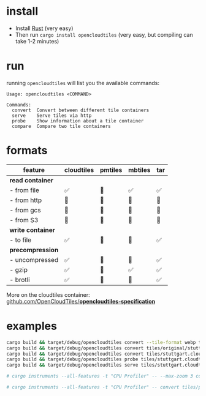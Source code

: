 
# install

- Install [Rust](https://doc.rust-lang.org/cargo/getting-started/installation.html) (very easy)
- Then run `cargo install opencloudtiles` (very easy, but compiling can take 1-2 minutes)

# run

running `opencloudtiles` will list you the available commands:
```
Usage: opencloudtiles <COMMAND>

Commands:
  convert  Convert between different tile containers
  serve    Serve tiles via http
  probe    Show information about a tile container
  compare  Compare two tile containers
```

# formats

| feature             | cloudtiles | pmtiles | mbtiles | tar |
|---------------------|------------|---------|---------|-----|
| **read container**  |            |         |         |     |
| - from file         | ✅          | 🚧      | ✅       | ✅   |
| - from http         | 🚧         | 🚧      | 🚫      | 🚫  |
| - from gcs          | 🚧         | 🚧      | 🚫      | 🚫  |
| - from S3           | 🚧         | 🚧      | 🚫      | 🚫  |
| **write container** |            |         |         |     |
| - to file           | ✅          | 🚧      | 🚧      | ✅   |
| **precompression**  |            |         |         |     |
| - uncompressed      | ✅          | 🚧      | 🚫      | ✅   |
| - gzip              | ✅          | 🚧      | ✅       | ✅   |
| - brotli            | ✅          | 🚧      | 🚫      | ✅   |

More on the cloudtiles container: [github.com/OpenCloudTiles/**opencloudtiles-specification**](https://github.com/OpenCloudTiles/opencloudtiles-specification)

# examples

```bash
cargo build && target/debug/opencloudtiles convert --tile-format webp tiles/original/hitzekarte.tar tiles/hitzekarte.tar
cargo build && target/debug/opencloudtiles convert tiles/original/stuttgart.mbtiles tiles/stuttgart.cloudtiles
cargo build && target/debug/opencloudtiles convert tiles/stuttgart.cloudtiles tiles/stuttgart.tar
cargo build && target/debug/opencloudtiles probe tiles/stuttgart.cloudtiles
cargo build && target/debug/opencloudtiles serve tiles/stuttgart.cloudtiles

# cargo instruments --all-features -t "CPU Profiler" -- --max-zoom 3 convert tiles/philippines.mbtiles tiles/philippines.cloudtiles

# cargo instruments --all-features -t "CPU Profiler" -- convert tiles/philippines.mbtiles tiles/philippines.cloudtiles
```
